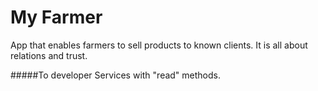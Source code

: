# My Farmer

App that enables farmers to sell products to known clients. It is all about relations and trust.

#####To developer
Services with "read" methods.